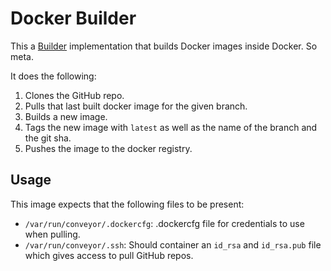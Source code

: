 # Docker Builder

This a [Builder](../builder) implementation that builds Docker images inside Docker. So meta.

It does the following:

1. Clones the GitHub repo.
2. Pulls that last built docker image for the given branch.
3. Builds a new image.
4. Tags the new image with `latest` as well as the name of the branch and the git sha.
5. Pushes the image to the docker registry.

## Usage

This image expects that the following files to be present:

* `/var/run/conveyor/.dockercfg`: .dockercfg file for credentials to use when pulling.
* `/var/run/conveyor/.ssh`: Should container an `id_rsa` and `id_rsa.pub` file which gives access to pull GitHub repos.
